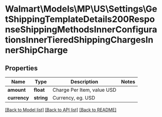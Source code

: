 # Walmart\Models\MP\US\Settings\GetShippingTemplateDetails200ResponseShippingMethodsInnerConfigurationsInnerTieredShippingChargesInnerShipCharge

## Properties

Name | Type | Description | Notes
------------ | ------------- | ------------- | -------------
**amount** | **float** | Charge Per Item, value USD |
**currency** | **string** | Currency, eg. USD |


[[Back to Model list]](./) [[Back to API list]](../../../../../README.md#supported-apis) [[Back to README]](../../../../../README.md)
